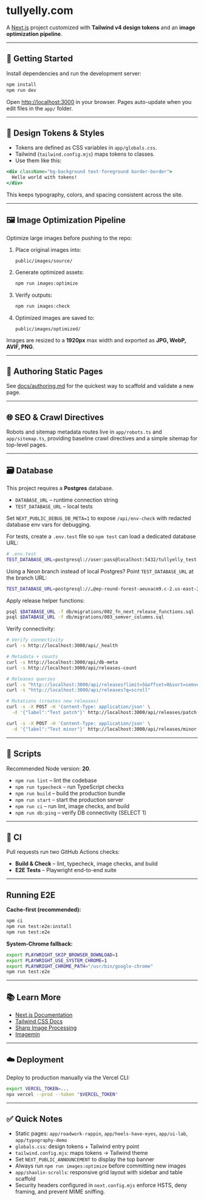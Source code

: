 # tullyelly.com

A [Next.js](https://nextjs.org) project customized with **Tailwind v4 design tokens** and an **image optimization pipeline**.

---

## 🚀 Getting Started

Install dependencies and run the development server:

```bash
npm install
npm run dev
```

Open [http://localhost:3000](http://localhost:3000) in your browser.
Pages auto-update when you edit files in the `app/` folder.

---

## 🎨 Design Tokens & Styles

* Tokens are defined as CSS variables in `app/globals.css`.
* Tailwind (`tailwind.config.mjs`) maps tokens to classes.
* Use them like this:

```jsx
<div className="bg-background text-foreground border-border">
  Hello world with tokens!
</div>
```

This keeps typography, colors, and spacing consistent across the site.

---

## 🖼️ Image Optimization Pipeline

Optimize large images before pushing to the repo:

1. Place original images into:

   ```
   public/images/source/
   ```

2. Generate optimized assets:

   ```bash
   npm run images:optimize
   ```

3. Verify outputs:

   ```bash
   npm run images:check
   ```

4. Optimized images are saved to:

   ```
   public/images/optimized/
   ```

Images are resized to a **1920px** max width and exported as **JPG, WebP, AVIF, PNG**.

---

## 📝 Authoring Static Pages

See [docs/authoring.md](docs/authoring.md) for the quickest way to scaffold and validate a new page.

---

## 🌐 SEO & Crawl Directives

Robots and sitemap metadata routes live in `app/robots.ts` and `app/sitemap.ts`, providing baseline crawl directives and a simple sitemap for top-level pages.

---

## 🗃️ Database

This project requires a **Postgres** database.

- `DATABASE_URL` – runtime connection string
- `TEST_DATABASE_URL` – local tests

Set `NEXT_PUBLIC_DEBUG_DB_META=1` to expose `/api/env-check` with redacted database env vars for debugging.

For tests, create a `.env.test` file so `npm test` can load a dedicated database URL:

```bash
# .env.test
TEST_DATABASE_URL=postgresql://user:pass@localhost:5432/tullyelly_test
```

Using a Neon branch instead of local Postgres? Point `TEST_DATABASE_URL` at the branch URL:

```bash
TEST_DATABASE_URL=postgresql://…@ep-round-forest-aeuxacm9.c-2.us-east-2.aws.neon.tech/tullyelly_db?sslmode=require&channel_binding=require
```

Apply release helper functions:

```bash
psql $DATABASE_URL -f db/migrations/002_fn_next_release_functions.sql
psql $DATABASE_URL -f db/migrations/003_semver_columns.sql
```

Verify connectivity:

```bash
# Verify connectivity
curl -s http://localhost:3000/api/_health

# Metadata + counts
curl -s http://localhost:3000/api/db-meta
curl -s http://localhost:3000/api/releases-count

# Releases queries
curl -s "http://localhost:3000/api/releases?limit=5&offset=0&sort=semver:desc"
curl -s "http://localhost:3000/api/releases?q=scroll"

# Mutations (creates new releases)
curl -s -X POST -H 'Content-Type: application/json' \
  -d '{"label":"Test patch"}' http://localhost:3000/api/releases/patch

curl -s -X POST -H 'Content-Type: application/json' \
  -d '{"label":"Test minor"}' http://localhost:3000/api/releases/minor
```

---

## 📜 Scripts

Recommended Node version: **20**.

* `npm run lint` – lint the codebase
* `npm run typecheck` – run TypeScript checks
* `npm run build` – build the production bundle
* `npm run start` – start the production server
* `npm run ci` – run lint, image checks, and build
* `npm run db:ping` – verify DB connectivity (SELECT 1)

---

## 🧪 CI

Pull requests run two GitHub Actions checks:

- **Build & Check** – lint, typecheck, image checks, and build
- **E2E Tests** – Playwright end-to-end suite

---

## Running E2E

**Cache-first (recommended):**

```bash
npm ci
npm run test:e2e:install
npm run test:e2e
```

**System-Chrome fallback:**

```bash
export PLAYWRIGHT_SKIP_BROWSER_DOWNLOAD=1
export PLAYWRIGHT_USE_SYSTEM_CHROME=1
export PLAYWRIGHT_CHROME_PATH="/usr/bin/google-chrome"
npm run test:e2e
```

---

## 📚 Learn More

* [Next.js Documentation](https://nextjs.org/docs)
* [Tailwind CSS Docs](https://tailwindcss.com/docs)
* [Sharp Image Processing](https://sharp.pixelplumbing.com/)
* [Imagemin](https://github.com/imagemin/imagemin)

---

## ☁️ Deployment

Deploy to production manually via the Vercel CLI:

```bash
export VERCEL_TOKEN=...
npx vercel --prod --token "$VERCEL_TOKEN"
```

---

## ✅ Quick Notes

* Static pages: `app/roadwork-rappin`, `app/heels-have-eyes`, `app/ui-lab`, `app/typography-demo`
* `globals.css`: design tokens + Tailwind entry point
* `tailwind.config.mjs`: maps tokens → Tailwind theme
* Set `NEXT_PUBLIC_ANNOUNCEMENT` to display the top banner
* Always run `npm run images:optimize` before committing new images
* `app/shaolin-scrolls`: responsive grid layout with sidebar and table scaffold
* Security headers configured in `next.config.mjs` enforce HSTS, deny framing, and prevent MIME sniffing.
